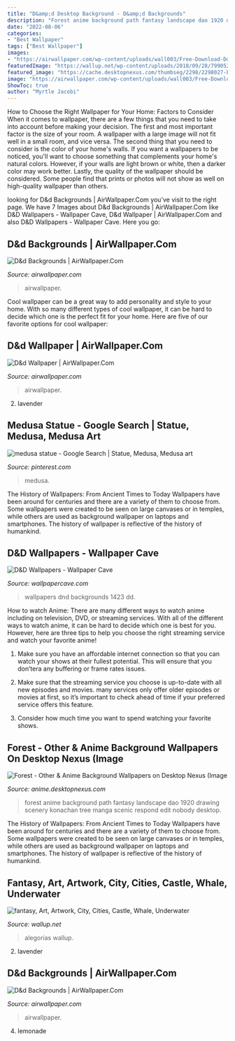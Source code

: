 ```yaml
---
title: "D&amp;d Desktop Background - D&amp;d Backgrounds"
description: "Forest anime background path fantasy landscape dao 1920 drawing scenery konachan tree manga scenic respond edit nobody desktop"
date: "2022-08-06"
categories:
- "Best Wallpaper"
tags: ["Best Wallpaper"]
images:
- "https://airwallpaper.com/wp-content/uploads/wall003/Free-Download-Dd-Wallpaper-HD-for-Desktop.jpg"
featuredImage: "https://wallup.net/wp-content/uploads/2018/09/28/799052-fantasy-art-artwork-city-cities-castle-whale-underwater.jpg"
featured_image: "https://cache.desktopnexus.com/thumbseg/2298/2298027-bigthumbnail.jpg"
image: "https://airwallpaper.com/wp-content/uploads/wall003/Free-Download-Dd-Wallpaper-HD-for-Desktop.jpg"
ShowToc: true
author: "Myrtle Jacobi"
---
```



How to Choose the Right Wallpaper for Your Home: Factors to Consider
When it comes to wallpaper, there are a few things that you need to take into account before making your decision. The first and most important factor is the size of your room. A wallpaper with a large image will not fit well in a small room, and vice versa. 
The second thing that you need to consider is the color of your home's walls. If you want a wallpapers to be noticed, you'll want to choose something that complements your home's natural colors. However, if your walls are light brown or white, then a darker color may work better. 
Lastly, the quality of the wallpaper should be considered. Some people find that prints or photos will not show as well on high-quality wallpaper than others.

	

		
looking for D&amp;d Backgrounds | AirWallpaper.Com you've visit to the right page. We have 7 Images about D&amp;d Backgrounds | AirWallpaper.Com like D&amp;D Wallpapers - Wallpaper Cave, D&amp;d Wallpaper | AirWallpaper.Com and also D&amp;D Wallpapers - Wallpaper Cave. Here you go:
		
    
## D&amp;d Backgrounds | AirWallpaper.Com

<img loading=lazy src="https://airwallpaper.com/wp-content/uploads/wall003/Dd-Desktop-Image.jpg" onerror="this.onerror=null;this.src='https://tse4.mm.bing.net/th?id=OIP.NatQ_xMtGAXCNl87_XOXYAHaEo&amp;pid=15.1';" alt="D&amp;d Backgrounds | AirWallpaper.Com">

_Source: airwallpaper.com_

>airwallpaper. 

	

Cool wallpaper can be a great way to add personality and style to your home. With so many different types of cool wallpaper, it can be hard to decide which one is the perfect fit for your home. Here are five of our favorite options for cool wallpaper: 

    
## D&amp;d Wallpaper | AirWallpaper.Com

<img loading=lazy src="https://airwallpaper.com/wp-content/uploads/wall003/Free-Download-Dd-Wallpaper-HD-for-Desktop.jpg" onerror="this.onerror=null;this.src='https://tse2.mm.bing.net/th?id=OIP.O3ibqhNs8Fjn_L7Yu1fxfAHaEK&amp;pid=15.1';" alt="D&amp;d Wallpaper | AirWallpaper.Com">

_Source: airwallpaper.com_

>airwallpaper. 

	

2. lavender 

    
## Medusa Statue - Google Search | Statue, Medusa, Medusa Art

<img loading=lazy src="https://i.pinimg.com/736x/8b/03/03/8b0303bbf77eafe4eca7ec4c6dce748b.jpg" onerror="this.onerror=null;this.src='https://tse3.mm.bing.net/th?id=OIP.mR8zFNebkkjtSkGBDMvr7AAAAA&amp;pid=15.1';" alt="medusa statue - Google Search | Statue, Medusa, Medusa art">

_Source: pinterest.com_

>medusa. 

	

The History of Wallpapers: From Ancient Times to Today
Wallpapers have been around for centuries and there are a variety of them to choose from. Some wallpapers were created to be seen on large canvases or in temples, while others are used as background wallpaper on laptops and smartphones. The history of wallpaper is reflective of the history of humankind.

    
## D&amp;D Wallpapers - Wallpaper Cave

<img loading=lazy src="https://wallpapercave.com/wp/wp2770233.jpg" onerror="this.onerror=null;this.src='https://tse1.mm.bing.net/th?id=OIP._W1FOsVN7c7WGogrPAOUEwHaEo&amp;pid=15.1';" alt="D&amp;D Wallpapers - Wallpaper Cave">

_Source: wallpapercave.com_

>wallpapers dnd backgrounds 1423 dd. 

	

How to watch Anime: There are many different ways to watch anime including on television, DVD, or streaming services.
With all of the different ways to watch anime, it can be hard to decide which one is best for you. However, here are three tips to help you choose the right streaming service and watch your favorite anime!
1. Make sure you have an affordable internet connection so that you can watch your shows at their fullest potential. This will ensure that you don’tera any buffering or frame rates issues.

2. Make sure that the streaming service you choose is up-to-date with all new episodes and movies. many services only offer older episodes or movies at first, so it’s important to check ahead of time if your preferred service offers this feature.

3. Consider how much time you want to spend watching your favorite shows.

    
## Forest - Other &amp; Anime Background Wallpapers On Desktop Nexus (Image

<img loading=lazy src="https://cache.desktopnexus.com/thumbseg/2298/2298027-bigthumbnail.jpg" onerror="this.onerror=null;this.src='https://tse3.mm.bing.net/th?id=OIP.PrtOHMjM8f7c-UDST2Ji4gAAAA&amp;pid=15.1';" alt="Forest - Other &amp; Anime Background Wallpapers on Desktop Nexus (Image">

_Source: anime.desktopnexus.com_

>forest anime background path fantasy landscape dao 1920 drawing scenery konachan tree manga scenic respond edit nobody desktop. 

	

The History of Wallpapers: From Ancient Times to Today
Wallpapers have been around for centuries and there are a variety of them to choose from. Some wallpapers were created to be seen on large canvases or in temples, while others are used as background wallpaper on laptops and smartphones. The history of wallpaper is reflective of the history of humankind.

    
## Fantasy, Art, Artwork, City, Cities, Castle, Whale, Underwater

<img loading=lazy src="https://wallup.net/wp-content/uploads/2018/09/28/799052-fantasy-art-artwork-city-cities-castle-whale-underwater.jpg" onerror="this.onerror=null;this.src='https://tse3.mm.bing.net/th?id=OIP.9QkdHdRGmeNhLS9TVWHsEAHaEK&amp;pid=15.1';" alt="fantasy, Art, Artwork, City, Cities, Castle, Whale, Underwater">

_Source: wallup.net_

>alegorias wallup. 

	

2. lavender 

    
## D&amp;d Backgrounds | AirWallpaper.Com

<img loading=lazy src="https://airwallpaper.com/wp-content/uploads/wall003/Cool-Dd-Backgrounds.jpg" onerror="this.onerror=null;this.src='https://tse2.mm.bing.net/th?id=OIP.uOX0i6-zMxTQmiMOVBZo8QHaEK&amp;pid=15.1';" alt="D&amp;d Backgrounds | AirWallpaper.Com">

_Source: airwallpaper.com_

>airwallpaper. 

	

4. lemonade 

